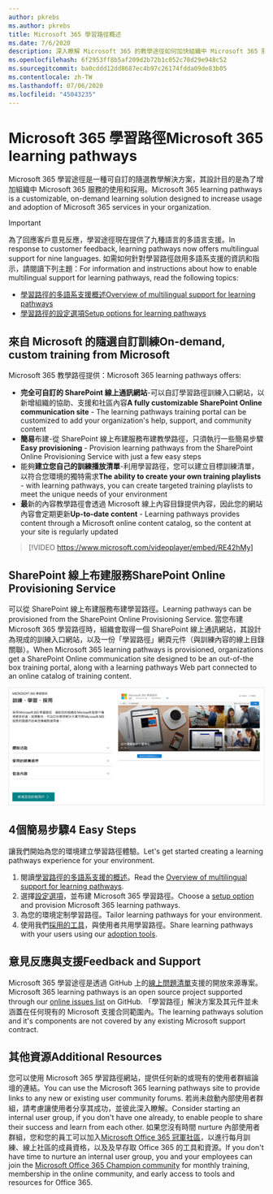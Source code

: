 ```yaml
---
author: pkrebs
ms.author: pkrebs
title: Microsoft 365 學習路徑概述
ms.date: 7/6/2020
description: 深入瞭解 Microsoft 365 的教學途徑如何加快組織中 Microsoft 365 服務的使用和採用。 學習路徑包括自訂的 SharePoint 線上網頁元件，以及可輕鬆布建至您的 Microsoft 365 租使用者的新式 SharePoint 線上通訊訓練網站。
ms.openlocfilehash: 6f2953ff8b5af209d2b72b1c052c78d29e948c52
ms.sourcegitcommit: ba0cddd12dd8687ec4b97c26174fdda09de83b05
ms.contentlocale: zh-TW
ms.lasthandoff: 07/06/2020
ms.locfileid: "45043235"
---
```

# <a name="microsoft-365-learning-pathways"></a><span data-ttu-id="2c5f8-104">Microsoft 365 學習路徑</span><span class="sxs-lookup"><span data-stu-id="2c5f8-104">Microsoft 365 learning pathways</span></span> 
<span data-ttu-id="2c5f8-105">Microsoft 365 學習途徑是一種可自訂的隨選教學解決方案，其設計目的是為了增加組織中 Microsoft 365 服務的使用和採用。</span><span class="sxs-lookup"><span data-stu-id="2c5f8-105">Microsoft 365 learning pathways is a customizable, on-demand learning solution designed to increase usage and adoption of Microsoft 365 services in your organization.</span></span>    

> [!IMPORTANT]
> <span data-ttu-id="2c5f8-106">為了回應客戶意見反應，學習途徑現在提供了九種語言的多語言支援。</span><span class="sxs-lookup"><span data-stu-id="2c5f8-106">In response to customer feedback, learning pathways now offers multilingual support for nine languages.</span></span> <span data-ttu-id="2c5f8-107">如需如何針對學習路徑啟用多語系支援的資訊和指示，請閱讀下列主題：</span><span class="sxs-lookup"><span data-stu-id="2c5f8-107">For information and instructions about how to enable multilingual support for learning pathways, read the following topics:</span></span> 
>- [<span data-ttu-id="2c5f8-108">學習路徑的多語系支援概述</span><span class="sxs-lookup"><span data-stu-id="2c5f8-108">Overview of multilingual support for learning pathways</span></span>](custom_overview_ml.md) 
>- [<span data-ttu-id="2c5f8-109">學習路徑的設定選項</span><span class="sxs-lookup"><span data-stu-id="2c5f8-109">Setup options for learning pathways</span></span>](custom_setupoptions.md)  

## <a name="on-demand-custom-training-from-microsoft"></a><span data-ttu-id="2c5f8-110">來自 Microsoft 的隨選自訂訓練</span><span class="sxs-lookup"><span data-stu-id="2c5f8-110">On-demand, custom training from Microsoft</span></span>

<span data-ttu-id="2c5f8-111">Microsoft 365 教學路徑提供：</span><span class="sxs-lookup"><span data-stu-id="2c5f8-111">Microsoft 365 learning pathways offers:</span></span>

- <span data-ttu-id="2c5f8-112">**完全可自訂的 SharePoint 線上通訊網站**-可以自訂學習路徑訓練入口網站，以新增組織的協助、支援和社區內容</span><span class="sxs-lookup"><span data-stu-id="2c5f8-112">**A fully customizable SharePoint Online communication site** - The learning pathways training portal can be customized to add your organization's help, support, and community content</span></span>
- <span data-ttu-id="2c5f8-113">**簡易**布建-從 SharePoint 線上布建服務布建教學路徑，只須執行一些簡易步驟</span><span class="sxs-lookup"><span data-stu-id="2c5f8-113">**Easy provisioning** - Provision learning pathways from the SharePoint Online Provisioning Service with just a few easy steps</span></span>
- <span data-ttu-id="2c5f8-114">能夠**建立您自己的訓練播放清單**-利用學習路徑，您可以建立目標訓練清單，以符合您環境的獨特需求</span><span class="sxs-lookup"><span data-stu-id="2c5f8-114">**The ability to create your own training playlists** - with learning pathways, you can create targeted training playlists to meet the unique needs of your environment</span></span>
- <span data-ttu-id="2c5f8-115">**最**新的內容教學路徑會透過 Microsoft 線上內容目錄提供內容，因此您的網站內容會定期更新</span><span class="sxs-lookup"><span data-stu-id="2c5f8-115">**Up-to-date content** - Learning pathways provides content through a Microsoft online content catalog, so the content at your site is regularly updated</span></span>

> [!VIDEO https://www.microsoft.com/videoplayer/embed/RE42hMy]

## <a name="sharepoint-online-provisioning-service"></a><span data-ttu-id="2c5f8-116">SharePoint 線上布建服務</span><span class="sxs-lookup"><span data-stu-id="2c5f8-116">SharePoint Online Provisioning Service</span></span> 
<span data-ttu-id="2c5f8-117">可以從 SharePoint 線上布建服務布建學習路徑。</span><span class="sxs-lookup"><span data-stu-id="2c5f8-117">Learning pathways can be provisioned from the SharePoint Online Provisioning Service.</span></span> <span data-ttu-id="2c5f8-118">當您布建 Microsoft 365 學習路徑時，組織會取得一個 SharePoint 線上通訊網站，其設計為現成的訓練入口網站，以及一份「學習路徑」網頁元件（與訓練內容的線上目錄關聯）。</span><span class="sxs-lookup"><span data-stu-id="2c5f8-118">When Microsoft 365 learning pathways is provisioned, organizations get a SharePoint Online communication site designed to be an out-of-the box training portal, along with a learning pathways Web part connected to an online catalog of training content.</span></span> 

![cg-provision.png](media/cg-provision.png)

## <a name="4-easy-steps"></a><span data-ttu-id="2c5f8-120">4個簡易步驟</span><span class="sxs-lookup"><span data-stu-id="2c5f8-120">4 Easy Steps</span></span>
<span data-ttu-id="2c5f8-121">讓我們開始為您的環境建立學習路徑體驗。</span><span class="sxs-lookup"><span data-stu-id="2c5f8-121">Let's get started creating a learning pathways experience for your environment.</span></span>
1. <span data-ttu-id="2c5f8-122">閱讀[學習路徑的多語系支援的概述](custom_overview_ml.md)。</span><span class="sxs-lookup"><span data-stu-id="2c5f8-122">Read the [Overview of multilingual support for learning pathways](custom_overview_ml.md).</span></span> 
2. <span data-ttu-id="2c5f8-123">選擇[設定選項](custom_setupoptions.md)，並布建 Microsoft 365 學習路徑。</span><span class="sxs-lookup"><span data-stu-id="2c5f8-123">Choose a [setup option](custom_setupoptions.md) and provision Microsoft 365 learning pathways.</span></span>  
3. <span data-ttu-id="2c5f8-124">為您的環境定制學習路徑。</span><span class="sxs-lookup"><span data-stu-id="2c5f8-124">Tailor learning pathways for your environment.</span></span>
4. <span data-ttu-id="2c5f8-125">使用我們[採用的工具](driveadoption.md)，與使用者共用學習路徑。</span><span class="sxs-lookup"><span data-stu-id="2c5f8-125">Share learning pathways with your users using our [adoption tools](driveadoption.md).</span></span>

## <a name="feedback-and-support"></a><span data-ttu-id="2c5f8-126">意見反應與支援</span><span class="sxs-lookup"><span data-stu-id="2c5f8-126">Feedback and Support</span></span>

<span data-ttu-id="2c5f8-127">Microsoft 365 學習途徑是透過 GitHub 上的[線上問題清單](https://aka.ms/CustomLearningHelp)支援的開放來源專案。</span><span class="sxs-lookup"><span data-stu-id="2c5f8-127">Microsoft 365 learning pathways is an open source project supported through our [online issues list](https://aka.ms/CustomLearningHelp) on GitHub.</span></span> <span data-ttu-id="2c5f8-128">「學習路徑」解決方案及其元件並未涵蓋在任何現有的 Microsoft 支援合同範圍內。</span><span class="sxs-lookup"><span data-stu-id="2c5f8-128">The learning pathways solution and it's components are not covered by any existing Microsoft support contract.</span></span>  

## <a name="additional-resources"></a><span data-ttu-id="2c5f8-129">其他資源</span><span class="sxs-lookup"><span data-stu-id="2c5f8-129">Additional Resources</span></span>
<span data-ttu-id="2c5f8-130">您可以使用 Microsoft 365 學習路徑網站，提供任何新的或現有的使用者群組論壇的連結。</span><span class="sxs-lookup"><span data-stu-id="2c5f8-130">You can use the Microsoft 365 learning pathways site to provide links to any new or existing user community forums.</span></span> <span data-ttu-id="2c5f8-131">若尚未啟動內部使用者群組，請考慮讓使用者分享其成功，並彼此深入瞭解。</span><span class="sxs-lookup"><span data-stu-id="2c5f8-131">Consider starting an internal user group, if you don't have one already, to enable people to share their success and learn from each other.</span></span>  <span data-ttu-id="2c5f8-132">如果您沒有時間 nurture 內部使用者群組，您和您的員工可以加入[Microsoft Office 365 冠軍社區](https://aka.ms/O365Champions)，以進行每月訓練、線上社區的成員資格，以及及早存取 Office 365 的工具和資源。</span><span class="sxs-lookup"><span data-stu-id="2c5f8-132">If you don't have time to nurture an internal user group, you and your employees can join the [Microsoft Office 365 Champion community](https://aka.ms/O365Champions) for monthly training, membership in the online community, and early access to tools and resources for Office 365.</span></span>